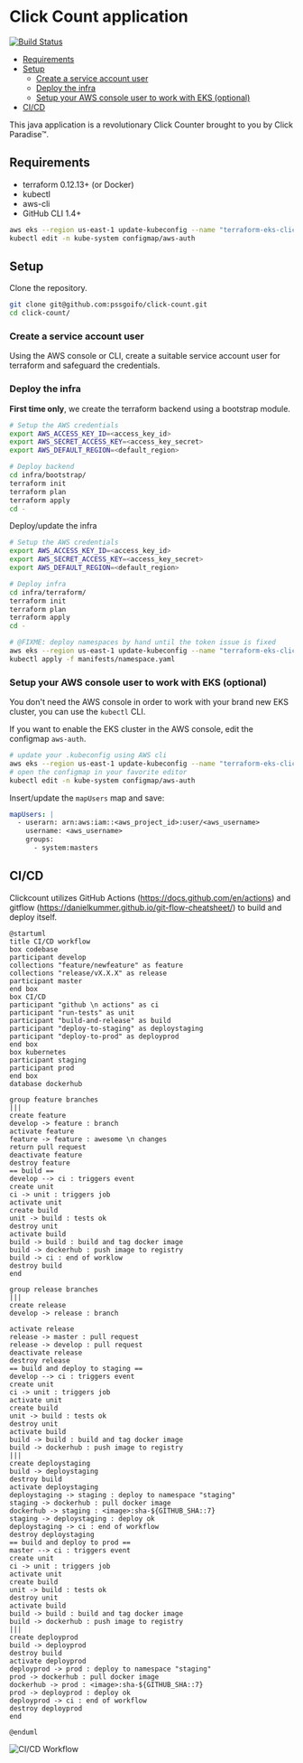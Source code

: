 # Click Count application

[![Build Status](https://travis-ci.org/xebia-france/click-count.svg)](https://travis-ci.org/xebia-france/click-count)

<!-- @import "[TOC]" {cmd="toc" depthFrom=2 depthTo=6 orderedList=false} -->

<!-- code_chunk_output -->

- [Requirements](#requirements)
- [Setup](#setup)
  - [Create a service account user](#create-a-service-account-user)
  - [Deploy the infra](#deploy-the-infra)
  - [Setup your AWS console user to work with EKS (optional)](#setup-your-aws-console-user-to-work-with-eks-optional)
- [CI/CD](#cicd)

<!-- /code_chunk_output -->


This java application is a revolutionary Click Counter brought to you by Click Paradise&trade;.

## Requirements

* terraform 0.12.13+ (or Docker)
* kubectl
* aws-cli
* GitHub CLI 1.4+

```bash
aws eks --region us-east-1 update-kubeconfig --name "terraform-eks-clickcount"
kubectl edit -n kube-system configmap/aws-auth
```

## Setup

Clone the repository.

```bash
git clone git@github.com:pssgoifo/click-count.git
cd click-count/
```

### Create a service account user

Using the AWS console or CLI, create a suitable service account user for terraform and safeguard the credentials.

### Deploy the infra

**First time only**, we create the terraform backend using a bootstrap module.

```bash
# Setup the AWS credentials
export AWS_ACCESS_KEY_ID=<access_key_id>
export AWS_SECRET_ACCESS_KEY=<access_key_secret>
export AWS_DEFAULT_REGION=<default_region>

# Deploy backend
cd infra/bootstrap/
terraform init
terraform plan
terraform apply
cd -
```

Deploy/update the infra

```bash
# Setup the AWS credentials
export AWS_ACCESS_KEY_ID=<access_key_id>
export AWS_SECRET_ACCESS_KEY=<access_key_secret>
export AWS_DEFAULT_REGION=<default_region>

# Deploy infra
cd infra/terraform/
terraform init
terraform plan
terraform apply
cd -

# @FIXME: deploy namespaces by hand until the token issue is fixed
aws eks --region us-east-1 update-kubeconfig --name "terraform-eks-clickcount"
kubectl apply -f manifests/namespace.yaml
```

### Setup your AWS console user to work with EKS (optional)

You don't need the AWS console in order to work with your brand new EKS cluster, you can use the `kubectl` CLI.

If you want to enable the EKS cluster in the AWS console, edit the configmap `aws-auth`.

```bash
# update your .kubeconfig using AWS cli
aws eks --region us-east-1 update-kubeconfig --name "terraform-eks-clickcount"
# open the configmap in your favorite editor
kubectl edit -n kube-system configmap/aws-auth
```

Insert/update the `mapUsers` map and save:

```yaml
mapUsers: |
  - userarn: arn:aws:iam::<aws_project_id>:user/<aws_username>
    username: <aws_username>
    groups:
      - system:masters
```

## CI/CD

Clickcount utilizes GitHub Actions (<https://docs.github.com/en/actions>) and gitflow (<https://danielkummer.github.io/git-flow-cheatsheet/>) to build and deploy itself.

<!-- markdownlint-disable -->
<noscript>
<!-- markdownlint-ensable -->

```plantuml
@startuml
title CI/CD workflow
box codebase
participant develop
collections "feature/newfeature" as feature
collections "release/vX.X.X" as release
participant master
end box
box CI/CD
participant "github \n actions" as ci
participant "run-tests" as unit
participant "build-and-release" as build
participant "deploy-to-staging" as deploystaging
participant "deploy-to-prod" as deployprod
end box
box kubernetes
participant staging
participant prod
end box
database dockerhub

group feature branches
|||
create feature
develop -> feature : branch
activate feature
feature -> feature : awesome \n changes
return pull request
deactivate feature
destroy feature
== build ==
develop --> ci : triggers event
create unit
ci -> unit : triggers job
activate unit
create build
unit -> build : tests ok
destroy unit
activate build
build -> build : build and tag docker image
build -> dockerhub : push image to registry
build -> ci : end of worklow
destroy build
end

group release branches
|||
create release
develop -> release : branch

activate release
release -> master : pull request
release -> develop : pull request
deactivate release
destroy release
== build and deploy to staging ==
develop --> ci : triggers event
create unit
ci -> unit : triggers job
activate unit
create build
unit -> build : tests ok
destroy unit
activate build
build -> build : build and tag docker image
build -> dockerhub : push image to registry
|||
create deploystaging
build -> deploystaging
destroy build
activate deploystaging
deploystaging -> staging : deploy to namespace "staging"
staging -> dockerhub : pull docker image
dockerhub -> staging : <image>:sha-${GITHUB_SHA::7}
staging -> deploystaging : deploy ok
deploystaging -> ci : end of workflow
destroy deploystaging
== build and deploy to prod ==
master --> ci : triggers event
create unit
ci -> unit : triggers job
activate unit
create build
unit -> build : tests ok
destroy unit
activate build
build -> build : build and tag docker image
build -> dockerhub : push image to registry
|||
create deployprod
build -> deployprod
destroy build
activate deployprod
deployprod -> prod : deploy to namespace "staging"
prod -> dockerhub : pull docker image
dockerhub -> prod : <image>:sha-${GITHUB_SHA::7}
prod -> deployprod : deploy ok
deployprod -> ci : end of workflow
destroy deployprod
end

@enduml
```

<!-- markdownlint-disable -->
</noscript>
<!-- markdownlint-ensable -->


![CI/CD Workflow](http://www.plantuml.com/plantuml/proxy?src=https://raw.githubusercontent.com/pssgoifo/click-count/develop/ci-workflow.puml)